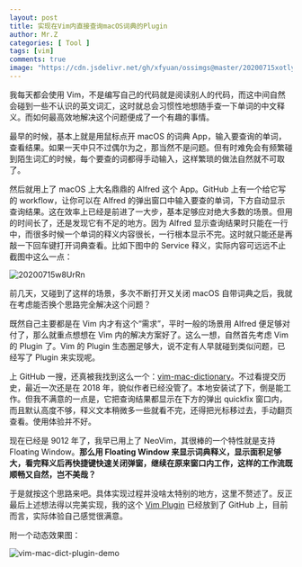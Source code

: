 ```yaml
---
layout: post
title: 实现在Vim内直接查询macOS词典的Plugin
author: Mr.Z
categories: [ Tool ]
tags: [vim]
comments: true
image: "https://cdn.jsdelivr.net/gh/xfyuan/ossimgs@master/20200715xotlyj.jpg"
---
```


我每天都会使用 Vim，不是编写自己的代码就是阅读别人的代码，而这中间自然会碰到一些不认识的英文词汇，这时就总会习惯性地想随手查一下单词的中文释义。而如何最高效地解决这个问题便成了一个有趣的事情。

最早的时候，基本上就是用鼠标点开 macOS 的词典 App，输入要查询的单词，查看结果。如果一天中只不过偶尔为之，那当然不是问题。但有时难免会有频繁碰到陌生词汇的时候，每个要查的词都得手动输入，这样繁琐的做法自然就不可取了。

然后就用上了 macOS 上大名鼎鼎的 Alfred 这个 App。GitHub 上有一个给它写的 workflow，让你可以在 Alfred 的弹出窗口中输入要查的单词，下方自动显示查询结果。这在效率上已经是前进了一大步，基本足够应对绝大多数的场景。但用的时间长了，还是发现它有不足的地方。因为 Alfred 显示查询结果时只能在一行中，而很多时候一个单词的释义内容很长，一行根本显示不完。这时就只能还是再敲一下回车键打开词典查看。比如下图中的 Service 释义，实际内容可远远不止截图中这么一点：

![20200715w8UrRn](https://cdn.jsdelivr.net/gh/xfyuan/ossimgs@master/20200715w8UrRn.png)

前几天，又碰到了这样的场景，多次不断打开又关闭 macOS 自带词典之后，我就在考虑能否换个思路完全解决这个问题？

既然自己主要都是在 Vim 内才有这个“需求”，平时一般的场景用 Alfred 便足够对付了，那么就重点想想在 Vim 内的解决方案好了。这么一想，自然首先考虑 Vim 的 Plugin 了。Vim 的 Plugin 生态圈足够大，说不定有人早就碰到类似问题，已经写了 Plugin 来实现呢。

上 GitHub 一搜，还真被我找到这么一个：[vim-mac-dictionary](https://github.com/johngrib/vim-mac-dictionary)。不过看提交历史，最近一次还是在 2018 年，貌似作者已经没管了。本地安装试了下，倒是能工作。但我不满意的一点是，它把查询结果都显示在下方的弹出 quickfix 窗口内，而且默认高度不够，释义文本稍微多一些就看不完，还得把光标移过去，手动翻页查看。使用体验并不好。

现在已经是 9012 年了，我早已用上了 NeoVim，其很棒的一个特性就是支持 Floating Window。**那么用 Floating Window 来显示词典释义，显示面积足够大，看完释义后再快捷键快速关闭弹窗，继续在原来窗口内工作，这样的工作流既顺畅又自然，岂不美哉？**

于是就按这个思路来吧。具体实现过程并没啥太特别的地方，这里不赘述了。反正最后上述想法得以完美实现，我的这个 [Vim Plugin](https://github.com/xfyuan/vim-mac-dictionary) 已经放到了 GitHub 上，目前而言，实际体验自己感觉很满意。

附一个动态效果图：

![vim-mac-dict-plugin-demo](https://cdn.jsdelivr.net/gh/xfyuan/ossimgs@master/20200714vim-mac-dict-plugin-demo.gif)